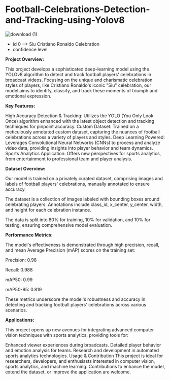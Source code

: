 # Football-Celebrations-Detection-and-Tracking-using-Yolov8

![download (1)](https://github.com/KhaledAtef00/Football-Celebrations-Detection-and-Tracking-using-Yolov8/assets/105244576/850cbd7b-a317-406c-b23f-abaf070edde7)


- id 0 --> Siu Cristiano Ronaldo Celebration
- confidence level

**Project Overview:**


This project develops a sophisticated deep-learning model using the YOLOv8 algorithm to detect and track football players' celebrations in broadcast videos. Focusing on the unique and charismatic celebration styles of players, like Cristiano Ronaldo's iconic "Siu" celebration, our model aims to identify, classify, and track these moments of triumph and emotional expression.

**Key Features:**


High Accuracy Detection & Tracking: Utilizes the YOLO (You Only Look Once) algorithm enhanced with the latest object detection and tracking techniques for pinpoint accuracy.
Custom Dataset: Trained on a meticulously annotated custom dataset, capturing the nuances of football celebrations across a variety of players and styles.
Deep Learning Powered: Leverages Convolutional Neural Networks (CNNs) to process and analyze video data, providing insights into player behavior and team dynamics.
Sports Analytics Application: Offers new perspectives for sports analytics, from entertainment to professional team and player analysis.


**Dataset Overview:**


Our model is trained on a privately curated dataset, comprising images and labels of football players' celebrations, manually annotated to ensure accuracy. 

The dataset is a collection of images labeled with bounding boxes around celebrating players. Annotations include class_id, x_center, y_center, width, and height for each celebration instance.

The data is split into 80% for training, 10% for validation, and 10% for testing, ensuring comprehensive model evaluation.

**Performance Metrics:**


The model's effectiveness is demonstrated through high precision, recall, and mean Average Precision (mAP) scores on the training set:


Precision: 0.98


Recall: 0.988


mAP50: 0.99


mAP50-95: 0.819


These metrics underscore the model's robustness and accuracy in detecting and tracking football players' celebrations across various scenarios.

**Applications:**


This project opens up new avenues for integrating advanced computer vision techniques with sports analytics, providing tools for:


Enhanced viewer experiences during broadcasts.
Detailed player behavior and emotion analysis for teams.
Research and development in automated sports analytics technologies.
Usage & Contribution
This project is ideal for researchers, developers, and enthusiasts interested in computer vision, sports analytics, and machine learning. Contributions to enhance the model, extend the dataset, or improve the application are welcome.


